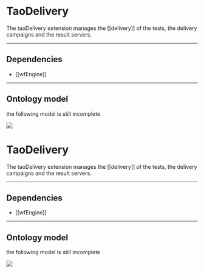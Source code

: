 <!--
author:
    - 'Jérôme Bogaerts'
created_at: '2012-02-29 17:35:05'
updated_at: '2013-03-13 15:20:45'
tags:
    - Framework-Extensions
-->

TaoDelivery
===========

The taoDelivery extension manages the [[delivery]] of the tests, the delivery campaigns and the result servers.

------------------------------------------------------------------------

Dependencies
------------

-   [[wfEngine]]

------------------------------------------------------------------------

Ontology model
--------------

the following model is still incomplete

![](http://forge.taotesting.com/attachments/1254/taoDeliveryRDF.png)

TaoDelivery
===========

The taoDelivery extension manages the [[delivery]] of the tests, the delivery campaigns and the result servers.

------------------------------------------------------------------------

Dependencies
------------

-   [[wfEngine]]

------------------------------------------------------------------------

Ontology model
--------------

the following model is still incomplete

![](http://forge.taotesting.com/attachments/1254/taoDeliveryRDF.png)


